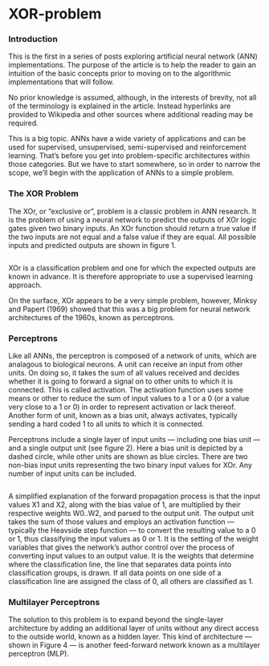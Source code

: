 # XOR-problem


### Introduction
This is the first in a series of posts exploring artificial neural network (ANN) implementations. The purpose of the article is to help the reader to gain an intuition of the basic concepts prior to moving on to the algorithmic implementations that will follow.

No prior knowledge is assumed, although, in the interests of brevity, not all of the terminology is explained in the article. Instead hyperlinks are provided to Wikipedia and other sources where additional reading may be required.

This is a big topic. ANNs have a wide variety of applications and can be used for supervised, unsupervised, semi-supervised and reinforcement learning. That’s before you get into problem-specific architectures within those categories. But we have to start somewhere, so in order to narrow the scope, we’ll begin with the application of ANNs to a simple problem.

### The XOR Problem
The XOr, or “exclusive or”, problem is a classic problem in ANN research. It is the problem of using a neural network to predict the outputs of XOr logic gates given two binary inputs. An XOr function should return a true value if the two inputs are not equal and a false value if they are equal. All possible inputs and predicted outputs are shown in figure 1.

<img scr="https://miro.medium.com/max/300/0*LYlt6CZJHOJkNRHJ.jpeg"/>

XOr is a classification problem and one for which the expected outputs are known in advance. It is therefore appropriate to use a supervised learning approach.

On the surface, XOr appears to be a very simple problem, however, Minksy and Papert (1969) showed that this was a big problem for neural network architectures of the 1960s, known as perceptrons.

### Perceptrons
Like all ANNs, the perceptron is composed of a network of units, which are analagous to biological neurons. A unit can receive an input from other units. On doing so, it takes the sum of all values received and decides whether it is going to forward a signal on to other units to which it is connected. This is called activation. The activation function uses some means or other to reduce the sum of input values to a 1 or a 0 (or a value very close to a 1 or 0) in order to represent activation or lack thereof. Another form of unit, known as a bias unit, always activates, typically sending a hard coded 1 to all units to which it is connected.

Perceptrons include a single layer of input units — including one bias unit — and a single output unit (see figure 2). Here a bias unit is depicted by a dashed circle, while other units are shown as blue circles. There are two non-bias input units representing the two binary input values for XOr. Any number of input units can be included.

<img scr="https://miro.medium.com/max/445/0*wOYoifz24Wz_I152.jpeg"/>

A simplified explanation of the forward propagation process is that the input values X1 and X2, along with the bias value of 1, are multiplied by their respective weights W0..W2, and parsed to the output unit. The output unit takes the sum of those values and employs an activation function — typically the Heavside step function — to convert the resulting value to a 0 or 1, thus classifying the input values as 0 or 1.
It is the setting of the weight variables that gives the network’s author control over the process of converting input values to an output value. It is the weights that determine where the classification line, the line that separates data points into classification groups, is drawn. If all data points on one side of a classification line are assigned the class of 0, all others are classified as 1.


### Multilayer Perceptrons
The solution to this problem is to expand beyond the single-layer architecture by adding an additional layer of units without any direct access to the outside world, known as a hidden layer. This kind of architecture — shown in Figure 4 — is another feed-forward network known as a multilayer perceptron (MLP).

